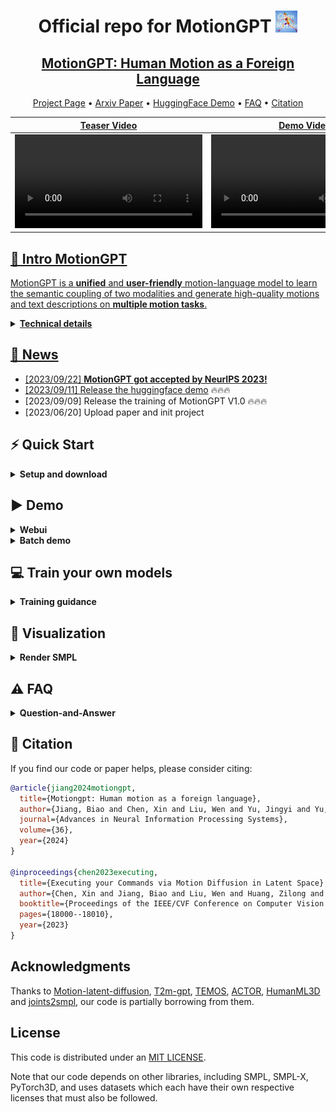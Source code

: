 <div align= "center">
    <h1> Official repo for MotionGPT <img src="./assets/images/avatar_bot.jpg" width="35px"></h1>

</div>

<div align="center">
    <h2> <a href="https://motion-gpt.github.io/">MotionGPT: Human Motion as a Foreign Language</a></h2>

<p align="center">
  <a href="https://motion-gpt.github.io/">Project Page</a> •
  <a href="https://arxiv.org/abs/2306.14795">Arxiv Paper</a> •
  <a href="https://huggingface.co/spaces/OpenMotionLab/MotionGPT">HuggingFace Demo</a> •
  <a href="#️-faq">FAQ</a> •
  <a href="#-citation">Citation
</p>

</div>

<div align="center">

<!-- <img src="https://cdn.discordapp.com/attachments/941582479117127680/1111543600879259749/20230526075532.png" width="350px"> -->

|                                                   Teaser Video                                                   |                                                    Demo Video                                                    |
| :--------------------------------------------------------------------------------------------------------------: | :--------------------------------------------------------------------------------------------------------------: |
| <video src="https://github.com/OpenMotionLab/MotionGPT/assets/120085716/a741e162-b2f4-4f65-af8e-aa19c4115a9e" /> | <video src="https://github.com/OpenMotionLab/MotionGPT/assets/120085716/ae966d17-6326-43e6-8d5b-8562cf3ffd52" /> |

</div>

<!-- ### [MotionGPT: Human Motion as a Foreign Language](https://motion-gpt.github.io/) -->
<!-- ### [Project Page](https://motion-gpt.github.io/) | [Arxiv Paper](https://arxiv.org/abs/2306.14795) | [HuggingFace Demo](xxx) -->

## 🏃 Intro MotionGPT

MotionGPT is a **unified** and **user-friendly** motion-language model to learn the semantic coupling of two modalities and generate high-quality motions and text descriptions on **multiple motion tasks**.

<details>
    <summary><b>Technical details</b></summary>

Though the advancement of pre-trained large language models unfolds, the exploration of building a unified model for language and other multi-modal data, such as motion, remains challenging and untouched so far. Fortunately, human motion displays a semantic coupling akin to human language, often perceived as a form of body language. By fusing language data with large-scale motion models, motion-language pre-training that can enhance the performance of motion-related tasks becomes feasible. Driven by this insight, we propose MotionGPT, a unified, versatile, and user-friendly motion-language model to handle multiple motion-relevant tasks. Specifically, we employ the discrete vector quantization for human motion and transfer 3D motion into motion tokens, similar to the generation process of word tokens. Building upon this “motion vocabulary”, we perform language modeling on both motion and text in a unified manner, treating human motion as a specific language. Moreover, inspired by prompt learning, we pre-train MotionGPT with a mixture of motion-language data and fine-tune it on prompt-based question-and-answer tasks. Extensive experiments demonstrate that MotionGPT achieves state-of-the-art performances on multiple motion tasks including text-driven motion generation, motion captioning, motion prediction, and motion in-between.

<img width="1194" alt="pipeline" src="./assets/images/pipeline.png">
</details>

## 🚩 News

- [2023/09/22] **MotionGPT got accepted by NeurIPS 2023!**
- [2023/09/11] Release the <a href="https://huggingface.co/spaces/OpenMotionLab/MotionGPT">huggingface demo</a>  🔥🔥🔥
- [2023/09/09] Release the training of MotionGPT V1.0 🔥🔥🔥
- [2023/06/20] Upload paper and init project

## ⚡ Quick Start

<details>
  <summary><b>Setup and download</b></summary>

### 1. Conda environment

```
conda create python=3.10 --name mgpt
conda activate mgpt
```

Install the packages in `requirements.txt` and install [PyTorch 2.0](https://pytorch.org/)

```
pip install -r requirements.txt
python -m spacy download en_core_web_sm
```

We test our code on Python 3.10.6 and PyTorch 2.0.0.

### 2. Dependencies

Run the script to download dependencies materials:

```
bash prepare/download_smpl_model.sh
bash prepare/prepare_t5.sh
```

For Text to Motion Evaluation

```
bash prepare/download_t2m_evaluators.sh
```

### 3. Pre-train model

Run the script to download the pre-train model

```
bash prepare/download_pretrained_models.sh
```

### 4. (Optional) Download manually

Visit [the Google Driver](https://drive.google.com/drive/folders/10s5HXSFqd6UTOkW2OMNc27KGmMLkVc2L) to download the previous dependencies.

Visit [the Hugging Face](https://huggingface.co/OpenMotionLab) to download the pretrained models.

</details>

## ▶️ Demo

<details>
  <summary><b>Webui</b></summary>

Run the following script to launch webui, then visit [0.0.0.0:8888](http://0.0.0.0:8888)

```
python app.py
```

</details>

<details>
  <summary><b>Batch demo</b></summary>

We support txt file input, the output motions are npy files and output texts are txt files. Please check the `configs/assets.yaml` for path config, TEST.FOLDER as output folder.

Then, run the following script:

```
python demo.py --cfg ./configs/config_h3d_stage3.yaml --example ./demos/t2m.txt
```

Some parameters:

- `--example=./demo/t2m.txt`: input file as text prompts
- `--task=t2m`: evaluation tasks including t2m, m2t, pred, inbetween

The outputs:

- `npy file`: the generated motions with the shape of (nframe, 22, 3)
- `txt file`: the input text prompt or text output
</details>

## 💻 Train your own models

<details>
  <summary><b>Training guidance</b></summary>

### 1. Prepare the datasets

1. Please refer to [HumanML3D](https://github.com/EricGuo5513/HumanML3D) for text-to-motion dataset setup.

2. Put the instructions data in `prepare/instructions` to the same folder of HumanML3D dataset.

### 2.1. Ready to train motion tokenizer model

Please first check the parameters in `configs/config_h3d_stage1.yaml`, e.g. `NAME`,`DEBUG`.

Then, run the following command:

```
python -m train --cfg configs/config_h3d_stage1.yaml --nodebug
```

### 2.2. Ready to pretrain MotionGPT model

Please update the parameters in `configs/config_h3d_stage2.yaml`, e.g. `NAME`,`DEBUG`,`PRETRAINED_VAE` (change to your `latest ckpt model path` in previous step)

Then, run the following command to store all motion tokens of training set for convenience

```
python -m scripts.get_motion_code --cfg configs/config_h3d_stage2.yaml
```

After that, run the following command:

```
python -m train --cfg configs/config_h3d_stage2.yaml --nodebug
```

### 2.3. Ready to instruct-tuning MotionGPT model

Please update the parameters in `configs/config_h3d_stage3.yaml`, e.g. `NAME`,`DEBUG`,`PRETRAINED` (change to your `latest ckpt model path` in previous step)

Then, run the following command:

```
python -m train --cfg configs/config_h3d_stage3.yaml --nodebug
```

### 3. Evaluate the model

Please first put the tained model checkpoint path to `TEST.CHECKPOINT` in `configs/config_h3d_stage3.yaml`.

Then, run the following command:

```
python -m test --cfg configs/config_h3d_stage3.yaml --task t2m
```

Some parameters:

- `--task`: evaluation tasks including t2m(Text-to-Motion), m2t(Motion translation), pred(Motion prediction), inbetween(Motion inbetween)

Due to the python package conflit, the released implement of linguistic metrics in motion translation task is by [nlg-metricverse](https://github.com/disi-unibo-nlp/nlg-metricverse), which may not be consistent to the results implemented by [nlg-eval](https://github.com/Maluuba/nlg-eval). We will fix this in the future.

</details>

## 👀 Visualization

<details>
  <summary><b>Render SMPL</b></summary>

### 1. Set up blender - WIP

Refer to [TEMOS-Rendering motions](https://github.com/Mathux/TEMOS) for blender setup, then install the following dependencies.

```
YOUR_BLENDER_PYTHON_PATH/python -m pip install -r prepare/requirements_render.txt
```

### 2. (Optional) Render rigged cylinders

Run the following command using blender:

```
YOUR_BLENDER_PATH/blender --background --python render.py -- --cfg=./configs/render.yaml --dir=YOUR_NPY_FOLDER --mode=video
```

### 2. Create SMPL meshes with:

```
python -m fit --dir YOUR_NPY_FOLDER --save_folder TEMP_PLY_FOLDER --cuda
```

This outputs:

- `mesh npy file`: the generate SMPL vertices with the shape of (nframe, 6893, 3)
- `ply files`: the ply mesh file for blender or meshlab

### 3. Render SMPL meshes

Run the following command to render SMPL using blender:

```
YOUR_BLENDER_PATH/blender --background --python render.py -- --cfg=./configs/render.yaml --dir=YOUR_NPY_FOLDER --mode=video
```

optional parameters:

- `--mode=video`: render mp4 video
- `--mode=sequence`: render the whole motion in a png image.
</details>

## ⚠️ FAQ

<details> <summary><b>Question-and-Answer</b></summary>
    
### The purpose and ability of MotionGPT
<details>
    <summary>The motivation of MotionGPT.</summary>

**Answer:** We present MotionGPT **to address various human motion-related tasks within one single unified model**, by unifying motion modeling with language through a shared vocabulary. To train this unified model, we propose **an instructional training scheme under the protocols for multiple motion-language**, which further reveals the potential of Large Language Models (LLMs) in motion tasks beyond the success of language generation. However, it is non-trivial for this combination since it needs to model and generate two distinct modes from scratch. Contrary to the previous work leveraging CLIP to extract text embedding as motion generation conditions, like T2M-GPT, MotionGPT introduces **the motion-language pre-training on LLM** so it can leverage the strong language generation and zero-shot transfer abilities of pre-trained language models, as well as generates human language and motion in a unified model.

</details>

<details>
    <summary>Instruction tuning and zero-shot learning.</summary>
<img width="853" alt="figure12" src="https://github.com/OpenMotionLab/MotionGPT/assets/120085716/4b5985b3-2a26-4b09-80a0-05a15343bf23">

**Answer:** We propose instruction tuning to **train a single MotionGPT across all motion-related tasks**, while task-specific tuning is to train and evaluate MotionGPTs on a single task. We employ these two training schemes to study the ability of MotionGPT across multi-tasks. As shown in this figure, we provide **zero-shot cases**. Benefitting from strong language models, MotionGPTs can understand unseen works in the text-to-motion training set, like "**scuttling**" and "**barriers**", and generate correct motions based on the meaning of sentences. However, it still struggles to generate **unseen motions**, like gymnastics, even if MotionGPTs understand the text inputs.

</details>

<details>
    <summary> In view of the recent success of LLMs, MotionGPT should pay attention to unifying current available datasets to exploit the scalable potential of language models when processing large-scale data besides increasing model size.</summary>

**Answer:** We have faced this **limited dataset issue** while implementing MotionGPT and in our further research. It is a hard but valuable work to unify and collect a larger motion dataset. Fortunately, some researchers are working on this problem, as seen in recent work like [Motion-X](https://motion-x-dataset.github.io/) and other datasets, which hold promise for advancing large-scale motion models. We intend to further evaluate MotionGPT on these larger datasets once they become available.

</details>

<details>
    <summary>How well MotionGPT learns the relationship between motion and language?</summary>
<img width="300" alt="figure10" src="https://github.com/OpenMotionLab/MotionGPT/assets/120085716/a27abc97-ead2-4abd-a32c-e14049ba2421"><img width="600" alt="figure12" src="https://github.com/OpenMotionLab/MotionGPT/assets/120085716/c82c1aee-c3e5-4090-8ddd-d0c78aae3330">

**Answer:** **Unlike** the previous motion generators using the **text encoder of CLIP** for conditions, please note that MotionGPTs leverage language models to learn the motion-language relationship, instead of relying on text features from CLIP. According to our zero-shot results (cf. **Fig. 12**) and performances on multi-tasks (cf. **Fig. 10**), MotionGPTs establish robust connections between simple/complex texts and simple motions in evaluations, but they fall short when it comes to complex-text to **complex motion translation**.

</details>

### More technical details

<details>
    <summary>Why choose T5, an encoder-decoder architecture, as the base model? How about a decoder-only model, like LLaMA?</summary>
<img width="866" alt="table15" src="https://github.com/OpenMotionLab/MotionGPT/assets/120085716/8f58ee1e-6a10-4b5c-9939-f79ba2ecccae">

**Answer:** The **first language model that we used** to build MotionGPTs is **LLaMA-13B**. However, it shows insufficient performance and low training efficiency. We assume the reason is the limited dataset size compared to the large parameters and language data of LLaMA. We tried a smaller size decoder-only backbone **GPT2-Medium** and provide the results in **Tab. 15**. Then, we thus chose **T5-770M**, a small but common language model, as our final backbone, because many previous vision-language multimodal works, like **Unified-IO** and **BLIP**, have chosen T5, this encoder-decoder architecture. It shows a strong power to address multi-modal tasks. In addition, the decoder-only model has the advantage for self-supervised without pair data while we have paired data which this advance is greatly weakened. We are still working on collecting a large motion dataset for larger motion-language models.

</details>

<details>
    <summary>How to merge the text vocab and motion vocab in detail? concatenating them together?</summary>

**Answer:** To ensure **a shared distribution between language and motion**, we initialize the motion tokens separately and concatenate them alongside the language tokens. This step ensures a balanced representation that encompasses both modalities. Besides the token embeddings are actively trained during the entirety of **stages 2 and 3**, ensuring a comprehensive fusion of language and motion knowledge.

</details>

<details>
    <summary>For tuning on each task, tune the entire model or just part of it?</summary>

**Answer:** To address individual tasks, we adopt a focused approach where the entire model is fine-tuned. Our rationale lies in the fact that, for each specific task, our emphasis is on optimizing task-specific performance, without retaining an excessive amount of intelligence learned from other tasks. Besides, we only exclusively fine-tune the text-to-motion task, while other tasks are reported without specific tuning.

</details>

### More experimental details

<details>
    <summary>Can MotionGPT perform motion editing or motion composition similar to MotionDiffuse and MDM?</summary>

| Method               | FID $\downarrow$ | DIV $\rightarrow$ | ADE $\downarrow$ | FDE $\downarrow$ |
| :------------------- | :--------------- | :---------------- | :--------------- | :--------------- |
| Real                 | 0.002            | 9.503             | -                | -                |
| MDM                  | 6.031            | 7.813             | 5.446            | 8.561            |
| T2M-GPT              | 2.056            | 8.635             | 6.161            | 8.302            |
| **MotionGPT (Ours)** | **0.905**        | **8.972**         | **4.745**        | **6.040**        |

**Comparison of motion prediction on HumanML3D dataset using motion data only.**

**Answer:** Referring to MDM, motion editing has two categories: **body part editing** and **motion completion** in the temporal domain. MotionGPT is capable of the latter, which includes **motion prediction** and **motion in-between**. It outperforms both **MDM** and **T2M-GPT** in the table above. However, when it comes to body part editing, the vector quantization(VQ)-based methods, like MotionGPT and T2M-GPT, are not as suitable as diffusion-based models that utilize diffusion inpainting on raw motion data. Editing body parts with LLM and prompts is a promising direction but still needs exploration.

</details>

<details>
    <summary>How to implement the MDM on the motion prediction and in-between tasks?</summary>

**Answer:** Please follow the approach outlined in **Appendix B.4** and **Line-296** of our paper, where we highlight that MDM achieves the motion in-between task using a masked motion "in-painting" technique. Specifically, this involves fixing the initial and final portions of the motion and allowing the model to generate the central portion. To adapt this concept for motion prediction, we similarly fix a portion of the motion – in our case, **the first 20%** – and generate the subsequent sequence.

</details>

<details>
    <summary> Motion down-sample, if only given a start frame and an end frame as the in-between input, would the model perform well?</summary>

**Answer:** VQ-based methods, such as MotionGPT and T2M-GPT, employ downsampling tricky to enhance the density of the codebook or tokens and reduce computing costs. This indeed becomes a constraint when the operation granularity is smaller than the down-sample rate. However, to address this issue, only the start and end frames are provided as in-between inputs. Some technical tricks can be used, such as repeating a single start or end frame up to the window size as inputs and removing the redundant parts in outputs. This does not significantly impact the effectiveness of the model, as there are often static beginnings or endings in the ground truth (GT) motion data.

</details>

<details>
    <summary>How is the down-sample rate chosen? It is a fundamental hyper-parameter that decides the overall granularity of the model.</summary>
    
| Downsampling | MPJPE $\downarrow$ | MPJPE $\downarrow$ | ACCL $\downarrow$ | FID $\downarrow$ | DIV $\rightarrow$ |
| ------------ | ------------------ | ------------------ | ----------------- | ---------------- | ----------------- |
| $l=1$        | 76.2               | 49.5               | 19.5              | 0.421            | 9.613             |
| $l=2$        | **52.6**           | **37.7**           | **9.5**           | 0.135            | 9.722             |
| $l=4$        | 55.8               | 40.1               | 7.5               | **0.067**        | 9.675             |
| $l=8$        | 62.7               | 45.3               | 8.7               | 0.223            | **9.584**         |

**Answer:** We selected the down-sample rate based on the frames-per-second (FPS) of the HumanML3D and KIT-ML datasets, which is **20 fps**. Therefore, down-sampling by a factor of 4 to achieve **5 fps** can ensure distinctiveness in motion frames, and prevents redundancy, and acceleration training. This choice was also made to ensure a fair comparison, as we utilized the same down-sample rate as T2M-GPT. As shown in the above table, we provide an ablation study on these parameters, where a factor of 4 achieves the best Frechet Inception Distance (FID) in motion reconstructions.

</details>

<details>
    <summary> Failure analysis. Zero-shot ability to handle words that have semantic meaning but could be unseen.</summary>
<img width="853" alt="figure12" src="https://github.com/OpenMotionLab/MotionGPT/assets/120085716/c82c1aee-c3e5-4090-8ddd-d0c78aae3330">

**Answer:** As shown in **Fig. 12**, we provide both **zero-shot cases** and **failure cases**. Benefitting from strong language models, MotionGPTs can understand unseen works in the text-to-motion training set, like "**scuttling**" and "**barriers**", and generate correct motions based on the meaning of sentences. However, it still struggles to generate unseen motions, like gymnastics, even if MotionGPTs understand the text inputs.

</details>

<details>
    <summary> Do TM2T, T2M, and poseGPT capture all human motion in their training dataset's discrete latent code?</summary>

| Method           | MPJPE$\downarrow$ | MPJPE $\downarrow$ | ACCL $\downarrow$ | FID $\downarrow$ | DIV $\rightarrow$ |
| ---------------- | ----------------- | ------------------ | ----------------- | ---------------- | ----------------- |
| VPoser-t         | 75.6              | 48.6               | 9.3               | 1.430            | 8.336             |
| ACTOR            | 65.3              | 41.0               | **7.0**           | 0.341            | **9.569**         |
| MLD-1            | **54.4**          | 41.6               | 8.3               | 0.247            | 9.630             |
| MotionGPT (Ours) | 55.8              | **40.1**           | 7.5               | **0.067**        | 9.675             |

**Motion reconstruciton comparision.**

| Method           | FID $\downarrow$               |
| ---------------- | ------------------------------ |
| MotionGPT (Ours) | $0.510^{\pm.016}$              |
| T2M-GPT          | $0.514^{\pm.029}$              |
| MLD              | $\boldsymbol{0.404}^{\pm.027}$ |

**Comparison of FID in text-to-motion task on KIT-ML dataset.**

**Answer:** Given sufficient training or testing data from the same dataset, motion reconstruction is not a challenging task for both VAE and VQ-VAE. We have provided the evaluation on motion reconstruction in **Tab.8**. However, when dealing with a **limited amount of motion data**, like the KIT dataset, **the VAE model shows better ability in motion interpolation, surpassing VQ-VAE**.
A relevant evaluation is shown above (also in **Tab.7**), where MLD (VAE) outperforms MotionGPT and T2M-GPT (VQ-VAEs) on FID.
The real challenge lies in reconstructing complex motions, such as diving or gymnastics sports. Existing motion generators struggle to accurately reconstruct **complex motions** using a codebook extracted from daily motion datasets. Collecting these complex yet valuable motions is still a significant challenge to the motion research community.

</details>

### About performances

<details>
    <summary> Motion quality and performance gain.</summary>

| Method    | FID $\downarrow$               |
| :-------- | :----------------------------- |
| MDM       | $0.544^{\pm.044}$              |
| MotionGPT | $0.160^{\pm.008}$              |
| T2M-GPT   | $\boldsymbol{0.116}^{\pm.004}$ |

**Comparison of FID in text-to-motion task on HumanML3D dataset.**

| Method    | FID $\downarrow$               |
| :-------- | :----------------------------- |
| T2M-GPT   | $0.514^{\pm.029}$              |
| MotionGPT | $0.510^{\pm.016}$              |
| MDM       | $\boldsymbol{0.497}^{\pm.021}$ |

**Comparison of FID in text-to-motion task on KIT-ML dataset.**

**Answer:** The FID metrics primarily focus on the motion quality rather than the correlation between motion and text. While MDM serves as a successful benchmark for motion generation, both MotionGPT and T2M-GPT outperform MDM by a margin of 0.38~0.43 on the FID scale. **However**, **the difference in motion quality among these three works is not significant in video supply**. Additionally, MDM outperforms two vector quantized methods, MotionGPT and T2M-GPT, in terms of FID on the KIT dataset. This can be attributed to the limited number of 3,911 motion sequences, which makes it **challenging to construct a comprehensive motion codebook**. More importantly, MotionGPT contributes to multiple motion tasks with LLM, particularly in generating both text and motion within a single model, rather than aiming to improve the FID metric.

</details>

<details>
    <summary>Limited performance gain with strong language models.</summary>

**Answer:** We thought MotionGPT, using a **significantly larger language model**, would surpass all existing methods in all tasks. **However**, the evaluation shows MotionGPT achieves SOTA results in 18 out of 23 metrics, where many improvements are only small gains. This can be attributed to the limited size of the dataset. Both **HumanML3D (14,616 motions) and KIT (3,911 motions)** are **limited** in vocabulary size and overall dataset size, particularly when compared to billion-level language datasets, which affects the efficacy of large-scale models. Benefitting from recent dataset works, like [Motion-X](https://motion-x-dataset.github.io/), we will evaluate the performance gain of MotionGPT in larger datasets once they become available.

</details>

<details>
    <summary> Performance Gain on R-Precision in KIT.</summary>

**Answer:** The evaluation of R-Precision in the KIT dataset relies on the text encoder, which is built using a limited set of 6,353 textual descriptions. In contrast, MotionGPTs benefit from LLM and large language data, enabling them to **generate longer and more natural language descriptions** for motion. However, this leads to **a discrepancy between the generated descriptions and the GT descriptions**, resulting in a lower R-Precision.

</details>

<details>
    <summary> MotionGPT seems to sacrifice accuracy in exchange for additional functionalities.</summary> 
<img width="447" alt="figure10" src="https://github.com/OpenMotionLab/MotionGPT/assets/120085716/a27abc97-ead2-4abd-a32c-e14049ba2421">

**Answer:** As shown in **Fig. 10**, MotionGPT achieves SOTA on **18 out of 23** metrics across four motion-related tasks. Additionally, both HumanML3D and KIT are limited in overall dataset size, particularly when compared to billion-level language datasets. This affects the efficacy of large-scale models. We will further employ a larger motion-text dataset to evaluate MotionGPT. Besides, MotionGPTs introduce motion-language pre-training, as well as its zero-shot ability, which is a promising direction worth exploring and could stimulate self-training procedures for further research.

</details>

### About illustrations

<details>
    <summary>Visualize some of the tokens in the vocabulary that VQ-VAE learned.</summary>
<img width="857" alt="figure13" src="https://github.com/OpenMotionLab/MotionGPT/assets/120085716/bf8ceacb-e857-477d-bfe7-a0763b42c508">

**Answer:** As shown in **Fig.13**, we visualize these **motion tokens** in **motion vocabulary $V_m$** and their corresponding localized spatial-temporal contexts, depicted within **4-frame motion segments**. However, MotionGPT falls short in generating descriptions for each individual token, as the training is conducted on token sequences.

You can run the script below to visualize more tokens:

```
python -m scripts.get_code_visual --cfg configs/config_h3d_stage2.yaml
```

</details>
</details>

## 📖 Citation

If you find our code or paper helps, please consider citing:

```bibtex
@article{jiang2024motiongpt,
  title={Motiongpt: Human motion as a foreign language},
  author={Jiang, Biao and Chen, Xin and Liu, Wen and Yu, Jingyi and Yu, Gang and Chen, Tao},
  journal={Advances in Neural Information Processing Systems},
  volume={36},
  year={2024}
}

@inproceedings{chen2023executing,
  title={Executing your Commands via Motion Diffusion in Latent Space},
  author={Chen, Xin and Jiang, Biao and Liu, Wen and Huang, Zilong and Fu, Bin and Chen, Tao and Yu, Gang},
  booktitle={Proceedings of the IEEE/CVF Conference on Computer Vision and Pattern Recognition},
  pages={18000--18010},
  year={2023}
}
```

## Acknowledgments

Thanks to [Motion-latent-diffusion](https://github.com/ChenFengYe/motion-latent-diffusion), [T2m-gpt](https://github.com/Mael-zys/T2M-GPT), [TEMOS](https://github.com/Mathux/TEMOS), [ACTOR](https://github.com/Mathux/ACTOR), [HumanML3D](https://github.com/EricGuo5513/HumanML3D) and [joints2smpl](https://github.com/wangsen1312/joints2smpl), our code is partially borrowing from them.

## License

This code is distributed under an [MIT LICENSE](LICENSE).

Note that our code depends on other libraries, including SMPL, SMPL-X, PyTorch3D, and uses datasets which each have their own respective licenses that must also be followed.
